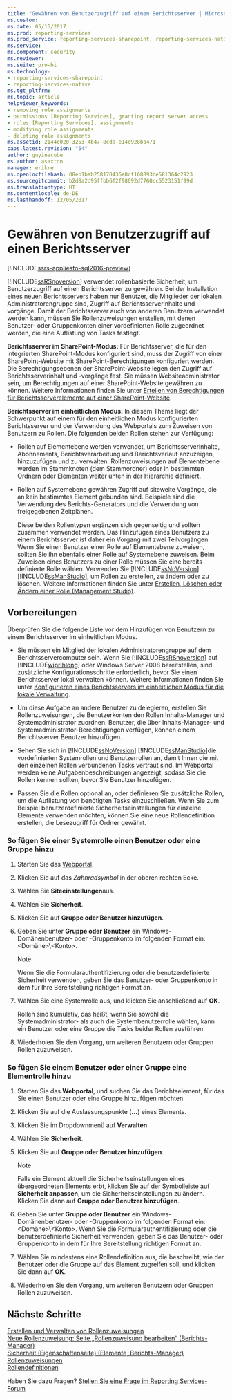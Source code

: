 ```yaml
---
title: "Gewähren von Benutzerzugriff auf einen Berichtsserver | Microsoft-Dokumentation"
ms.custom: 
ms.date: 05/15/2017
ms.prod: reporting-services
ms.prod_service: reporting-services-sharepoint, reporting-services-native
ms.service: 
ms.component: security
ms.reviewer: 
ms.suite: pro-bi
ms.technology:
- reporting-services-sharepoint
- reporting-services-native
ms.tgt_pltfrm: 
ms.topic: article
helpviewer_keywords:
- removing role assignments
- permissions [Reporting Services], granting report server access
- roles [Reporting Services], assignments
- modifying role assignments
- deleting role assignments
ms.assetid: 2144c020-3253-4b47-8cda-e14c928bb471
caps.latest.revision: "54"
author: guyinacube
ms.author: asaxton
manager: erikre
ms.openlocfilehash: 08eb1bab258170436e8cf168893be581364c2923
ms.sourcegitcommit: b2d8a2d95ffbb6f2f98692d7760cc5523151f99d
ms.translationtype: HT
ms.contentlocale: de-DE
ms.lasthandoff: 12/05/2017
---
```

# <a name="grant-user-access-to-a-report-server"></a>Gewähren von Benutzerzugriff auf einen Berichtsserver

[!INCLUDE[ssrs-appliesto-sql2016-preview](../../includes/ssrs-appliesto-sql2016-preview.md)]

[!INCLUDE[ssRSnoversion](../../includes/ssrsnoversion-md.md)] verwendet rollenbasierte Sicherheit, um Benutzerzugriff auf einen Berichtsserver zu gewähren. Bei der Installation eines neuen Berichtsservers haben nur Benutzer, die Mitglieder der lokalen Administratorengruppe sind, Zugriff auf Berichtsserverinhalte und -vorgänge. Damit der Berichtsserver auch von anderen Benutzern verwendet werden kann, müssen Sie Rollenzuweisungen erstellen, mit denen Benutzer- oder Gruppenkonten einer vordefinierten Rolle zugeordnet werden, die eine Auflistung von Tasks festlegt.

 **Berichtsserver im SharePoint-Modus:** Für Berichtsserver, die für den integrierten SharePoint-Modus konfiguriert sind, muss der Zugriff von einer SharePoint-Website mit SharePoint-Berechtigungen konfiguriert werden. Die Berechtigungsebenen der SharePoint-Website legen den Zugriff auf Berichtsserverinhalt und -vorgänge fest. Sie müssen Websiteadministrator sein, um Berechtigungen auf einer SharePoint-Website gewähren zu können. Weitere Informationen finden Sie unter [Erteilen von Berechtigungen für Berichtsserverelemente auf einer SharePoint-Website](../../reporting-services/security/granting-permissions-on-report-server-items-on-a-sharepoint-site.md).

 **Berichtsserver im einheitlichen Modus:** In diesem Thema liegt der Schwerpunkt auf einem für den einheitlichen Modus konfigurierten Berichtsserver und der Verwendung des Webportals zum Zuweisen von Benutzern zu Rollen. Die folgenden beiden Rollen stehen zur Verfügung:

- Rollen auf Elementebene werden verwendet, um Berichtsserverinhalte, Abonnements, Berichtsverarbeitung und Berichtsverlauf anzuzeigen, hinzuzufügen und zu verwalten. Rollenzuweisungen auf Elementebene werden im Stammknoten (dem Stammordner) oder in bestimmten Ordnern oder Elementen weiter unten in der Hierarchie definiert.

- Rollen auf Systemebene gewähren Zugriff auf siteweite Vorgänge, die an kein bestimmtes Element gebunden sind. Beispiele sind die Verwendung des Berichts-Generators und die Verwendung von freigegebenen Zeitplänen.

    Diese beiden Rollentypen ergänzen sich gegenseitig und sollten zusammen verwendet werden. Das Hinzufügen eines Benutzers zu einem Berichtsserver ist daher ein Vorgang mit zwei Teilvorgängen. Wenn Sie einen Benutzer einer Rolle auf Elementebene zuweisen, sollten Sie ihn ebenfalls einer Rolle auf Systemebene zuweisen. Beim Zuweisen eines Benutzers zu einer Rolle müssen Sie eine bereits definierte Rolle wählen. Verwenden Sie [!INCLUDE[ssNoVersion](../../includes/ssnoversion-md.md)] [!INCLUDE[ssManStudio](../../includes/ssmanstudio-md.md)], um Rollen zu erstellen, zu ändern oder zu löschen. Weitere Informationen finden Sie unter [Erstellen, Löschen oder Ändern einer Rolle &#40;Management Studio&#41;](../../reporting-services/security/role-definitions-create-delete-or-modify.md).

## <a name="before-you-start"></a>Vorbereitungen

Überprüfen Sie die folgende Liste vor dem Hinzufügen von Benutzern zu einem Berichtsserver im einheitlichen Modus.

- Sie müssen ein Mitglied der lokalen Administratorengruppe auf dem Berichtsservercomputer sein. Wenn Sie [!INCLUDE[ssRSnoversion](../../includes/ssrsnoversion-md.md)] auf [!INCLUDE[wiprlhlong](../../includes/wiprlhlong-md.md)] oder Windows Server 2008 bereitstellen, sind zusätzliche Konfigurationsschritte erforderlich, bevor Sie einen Berichtsserver lokal verwalten können. Weitere Informationen finden Sie unter [Konfigurieren eines Berichtsservers im einheitlichen Modus für die lokale Verwaltung](../../reporting-services/report-server/configure-a-native-mode-report-server-for-local-administration-ssrs.md).

- Um diese Aufgabe an andere Benutzer zu delegieren, erstellen Sie Rollenzuweisungen, die Benutzerkonten den Rollen Inhalts-Manager und Systemadministrator zuordnen. Benutzer, die über Inhalts-Manager- und Systemadministrator-Berechtigungen verfügen, können einem Berichtsserver Benutzer hinzufügen.

- Sehen Sie sich in [!INCLUDE[ssNoVersion](../../includes/ssnoversion-md.md)] [!INCLUDE[ssManStudio](../../includes/ssmanstudio-md.md)]die vordefinierten Systemrollen und Benutzerrollen an, damit Ihnen die mit den einzelnen Rollen verbundenen Tasks vertraut sind. Im Webportal werden keine Aufgabenbeschreibungen angezeigt, sodass Sie die Rollen kennen sollten, bevor Sie Benutzer hinzufügen.

- Passen Sie die Rollen optional an, oder definieren Sie zusätzliche Rollen, um die Auflistung von benötigten Tasks einzuschließen. Wenn Sie zum Beispiel benutzerdefinierte Sicherheitseinstellungen für einzelne Elemente verwenden möchten, können Sie eine neue Rollendefinition erstellen, die Lesezugriff für Ordner gewährt.

### <a name="to-add-a-user-or-group-to-a-system-role"></a>So fügen Sie einer Systemrolle einen Benutzer oder eine Gruppe hinzu

1. Starten Sie das [Webportal](../web-portal-ssrs-native-mode.md).

2. Klicken Sie auf das *Zahnradsymbol* in der oberen rechten Ecke.

3. Wählen Sie **Siteeinstellungen**aus.

4. Wählen Sie **Sicherheit**.

5. Klicken Sie auf **Gruppe oder Benutzer hinzufügen**.

6. Geben Sie unter **Gruppe oder Benutzer** ein Windows-Domänenbenutzer- oder -Gruppenkonto im folgenden Format ein: \<Domäne>\\<Konto\>. 

    > [!NOTE]
    > Wenn Sie die Formularauthentifizierung oder die benutzerdefinierte Sicherheit verwenden, geben Sie das Benutzer- oder Gruppenkonto in dem für Ihre Bereitstellung richtigen Format an.

7. Wählen Sie eine Systemrolle aus, und klicken Sie anschließend auf **OK**.

    Rollen sind kumulativ, das heißt, wenn Sie sowohl die Systemadministrator- als auch die Systembenutzerrolle wählen, kann ein Benutzer oder eine Gruppe die Tasks beider Rollen ausführen.

8. Wiederholen Sie den Vorgang, um weiteren Benutzern oder Gruppen Rollen zuzuweisen.

### <a name="to-add-a-user-or-group-to-an-item-role"></a>So fügen Sie einem Benutzer oder einer Gruppe eine Elementrolle hinzu

1. Starten Sie das **Webportal**, und suchen Sie das Berichtselement, für das Sie einen Benutzer oder eine Gruppe hinzufügen möchten.

2. Klicken Sie auf die Auslassungspunkte (**...**) eines Elements.

3. Klicken Sie im Dropdownmenü auf **Verwalten**.

4. Wählen Sie **Sicherheit**.

5. Klicken Sie auf **Gruppe oder Benutzer hinzufügen**.

    > [!NOTE]
    > Falls ein Element aktuell die Sicherheitseinstellungen eines übergeordneten Elements erbt, klicken Sie auf der Symbolleiste auf **Sicherheit anpassen**, um die Sicherheitseinstellungen zu ändern. Klicken Sie dann auf **Gruppe oder Benutzer hinzufügen**.

6. Geben Sie unter **Gruppe oder Benutzer** ein Windows-Domänenbenutzer- oder -Gruppenkonto im folgenden Format ein: \<Domäne>\\<Konto\>. Wenn Sie die Formularauthentifizierung oder die benutzerdefinierte Sicherheit verwenden, geben Sie das Benutzer- oder Gruppenkonto in dem für Ihre Bereitstellung richtigen Format an.

7. Wählen Sie mindestens eine Rollendefinition aus, die beschreibt, wie der Benutzer oder die Gruppe auf das Element zugreifen soll, und klicken Sie dann auf **OK**.

8. Wiederholen Sie den Vorgang, um weiteren Benutzern oder Gruppen Rollen zuzuweisen.

## <a name="next-steps"></a>Nächste Schritte

[Erstellen und Verwalten von Rollenzuweisungen](../../reporting-services/security/create-and-manage-role-assignments.md)   
[Neue Rollenzuweisung: Seite „Rollenzuweisung bearbeiten“ &#40;Berichts-Manager&#41;](http://msdn.microsoft.com/library/3319ced0-4b86-42af-b18d-da41a625113c)   
[Sicherheit (Eigenschaftenseite) &#40;Elemente, Berichts-Manager&#41;](http://msdn.microsoft.com/library/351b8503-354f-4b1b-a7ac-f1245d978da0)   
[Rollenzuweisungen](../../reporting-services/security/role-assignments.md)   
[Rollendefinitionen](../../reporting-services/security/role-definitions.md)  

Haben Sie dazu Fragen? [Stellen Sie eine Frage im Reporting Services-Forum](http://go.microsoft.com/fwlink/?LinkId=620231)
